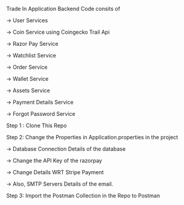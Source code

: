 Trade In Application Backend Code consits of 

-> User Services 

-> Coin Service using Coingecko Trail Api 

-> Razor Pay Service 

-> Watchlist Service 

-> Order Service 

-> Wallet Service 

-> Assets Service 

-> Payment Details Service 

-> Forgot Password Service      


Step 1 : Clone This Repo  

Step 2: Change the Properties in Application.properties in the project 

-> Database Connection Details of the database

-> Change the API Key of the razorpay 

-> Change Details WRT Stripe Payment 

-> Also, SMTP Servers Details of the email. 

Step 3: Import the Postman Collection in the Repo to Postman 





